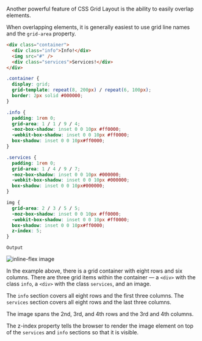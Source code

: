 Another powerful feature of CSS Grid Layout is the ability to easily overlap elements.

When overlapping elements, it is generally easiest to use grid line names and the `grid-area` property.

```html
<div class="container">
  <div class="info">Info!</div> 
  <img src="#" />
  <div class="services">Services!</div>
</div>
```

```css
.container {
  display: grid;
  grid-template: repeat(8, 200px) / repeat(6, 100px);
  border: 2px solid #000000;
}

.info {
  padding: 1rem 0;
  grid-area: 1 / 1 / 9 / 4;
  -moz-box-shadow: inset 0 0 10px #ff0000;
  -webkit-box-shadow: inset 0 0 10px #ff0000;
  box-shadow: inset 0 0 10px#ff0000;
}

.services {
  padding: 1rem 0;
  grid-area: 1 / 4 / 9 / 7;
  -moz-box-shadow: inset 0 0 10px #000000;
  -webkit-box-shadow: inset 0 0 10px #000000;
  box-shadow: inset 0 0 10px#000000;
}

img {
  grid-area: 2 / 3 / 5 / 5;
  -moz-box-shadow: inset 0 0 10px #ff0000;
  -webkit-box-shadow: inset 0 0 10px #ff0000;
  box-shadow: inset 0 0 10px#ff0000;
  z-index: 5;
}

```

`Output`

![inline-flex image](https://course-assets-workspace.s3.ap-south-1.amazonaws.com/css/Overlapping-Elements.png)

In the example above, there is a grid container with eight rows and six columns. There are three grid items within the container — a `<div>` with the class `info`, a `<div>` with the class `services`, and an image.

The `info` section covers all eight rows and the first three columns. The `services` section covers all eight rows and the last three columns.

The image spans the 2nd, 3rd, and 4th rows and the 3rd and 4th columns.

The z-index property tells the browser to render the image element on top of the `services` and `info` sections so that it is visible.